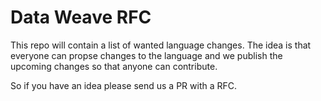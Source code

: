 # Data Weave RFC

This repo will contain a list of wanted language changes. The idea is that everyone can propse changes to the language and we publish the upcoming changes so that anyone can contribute.

So if you have an idea please send us a PR with a RFC.
